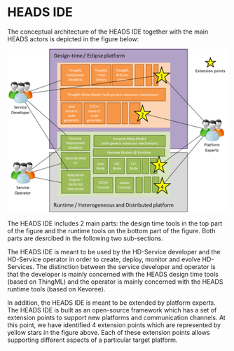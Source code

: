 # HEADS IDE

The conceptual architecture of the HEADS IDE together with the main HEADS actors is depicted in the figure below:

![HEADS IDE Conceptual Architecture](architecture.png)

The HEADS IDE includes 2 main parts: the design time tools in the top part of the figure and the runtime tools on the bottom part of the figure. Both parts are desrcibed in the following two sub-sections.

The HEADS IDE is meant to be used by the HD-Service developer and the HD-Service operator in order to create, deploy, monitor and evolve HD-Services. The distinction between the service developer and operator is that the developer is mainly concerned with the HEADS design time tools (based on ThingML) and the operator is mainly concerned with the HEADS runtime tools (based on Kevoree).

In addition, the HEADS IDE is meant to be extended by platform experts. The HEADS IDE is built as an open-source framework which has a set of extension points to support new platforms and communication channels. At this point, we have identified 4 extension points which are represented by yellow stars in the figure above. Each of these extension points allows supporting different aspects of a particular target platform.


